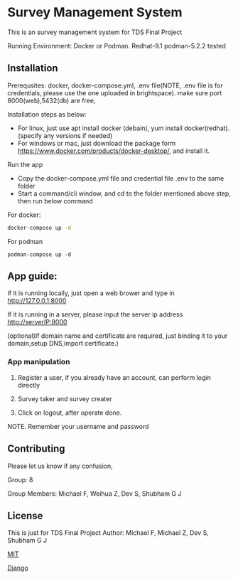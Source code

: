 # Survey Management System

This is an survey management system for TDS Final Project

Running Environment: Docker or Podman. Redhat-9.1 podman-5.2.2 tested

## Installation

Prerequsites: docker, docker-compose.yml, .env file(NOTE, .env file is for credentials, please use the one uploaded in brightspace). make sure port 8000(web),5432(db) are free,

Installation steps as below:
 - For linux, just use apt install docker (debain), yum install docker(redhat).(specify any versions if needed)
 - For windows or mac, just download the package form https://www.docker.com/products/docker-desktop/, and install it.
   
 Run the app
 - Copy the docker-compose.yml file and credential file .env to the same folder
 - Start a command/cli window, and cd to the folder mentioned above step, then run below command
   
For docker:
```bash
docker-compose up -d
```
For podman
```
podman-compose up -d
```

## App guide:

If it is running locally, just open a web brower and type in <http://127.0.0.1:8000>

If it is running in a server, please input the server ip address <http://serverIP:8000>

(optional)If domain name and certificate are required, just binding it to your domain,setup DNS,import certificate.)

### App manipulation

1. Register a user, if you already have an account, can perform login directly

2. Survey taker and survey creater

3. Click on logout, after operate done. 

NOTE. Remember your username and password


## Contributing

Please let us know if any confusion, 

Group: 8

Group Members: Michael F, Weihua Z, Dev S, Shubham G J

## License
This is just for TDS Final Project
Author: Michael F, Michael Z, Dev S, Shubham G J

[MIT](https://choosealicense.com/licenses/mit/)

[Django](https://docs.djangoproject.com/zh-hans/5.0/py-modindex/)
